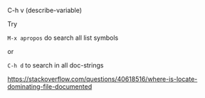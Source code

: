 C-h v (describe-variable)

Try

`M-x apropos` do search all list symbols

or

`C-h d` to search in all doc-strings

https://stackoverflow.com/questions/40618516/where-is-locate-dominating-file-documented